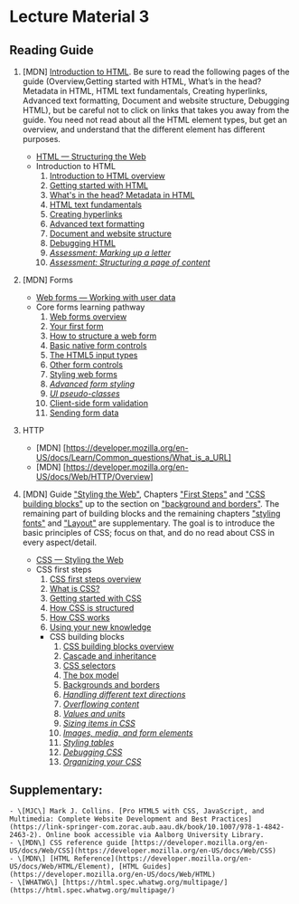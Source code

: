 # Lecture Material 3

## Reading Guide

1. \[MDN\] [Introduction to HTML](https://developer.mozilla.org/en-US/docs/Learn/HTML/Introduction_to_HTML). Be sure to read the following pages of the guide (Overview,Getting started with HTML, What’s in the head? Metadata in HTML, HTML text fundamentals, Creating hyperlinks, Advanced text formatting, Document and website structure, Debugging HTML), but be careful not to click on links that takes you away from the guide. You need not read about all the HTML element types, but get an overview, and understand that the different element has different purposes.
    - [HTML — Structuring the Web](https://developer.mozilla.org/en-US/docs/Learn/HTML)
    - Introduction to HTML
        1. [Introduction to HTML overview](https://developer.mozilla.org/en-US/docs/Learn/HTML/Introduction_to_HTML)
        2. [Getting started with HTML](https://developer.mozilla.org/en-US/docs/Learn/HTML/Introduction_to_HTML/Getting_started)
        3. [What's in the head? Metadata in HTML](https://developer.mozilla.org/en-US/docs/Learn/HTML/Introduction_to_HTML/The_head_metadata_in_HTML)
        4. [HTML text fundamentals](https://developer.mozilla.org/en-US/docs/Learn/HTML/Introduction_to_HTML/HTML_text_fundamentals)
        5. [Creating hyperlinks](https://developer.mozilla.org/en-US/docs/Learn/HTML/Introduction_to_HTML/Creating_hyperlinks)
        6. [Advanced text formatting](https://developer.mozilla.org/en-US/docs/Learn/HTML/Introduction_to_HTML/Advanced_text_formatting)
        7. [Document and website structure](https://developer.mozilla.org/en-US/docs/Learn/HTML/Introduction_to_HTML/Document_and_website_structure)
        8. [Debugging HTML](https://developer.mozilla.org/en-US/docs/Learn/HTML/Introduction_to_HTML/Debugging_HTML)
        9. [*Assessment: Marking up a letter*](https://developer.mozilla.org/en-US/docs/Learn/HTML/Introduction_to_HTML/Marking_up_a_letter)
        10. [*Assessment: Structuring a page of content*](https://developer.mozilla.org/en-US/docs/Learn/HTML/Introduction_to_HTML/Structuring_a_page_of_content)

2. \[MDN\] Forms 
    - [Web forms — Working with user data](https://developer.mozilla.org/en-US/docs/Learn/Forms)
    - Core forms learning pathway
        1. [Web forms overview](https://developer.mozilla.org/en-US/docs/Learn/Forms)
        2. [Your first form](https://developer.mozilla.org/en-US/docs/Learn/Forms/Your_first_form)
        3. [How to structure a web form](https://developer.mozilla.org/en-US/docs/Learn/Forms/How_to_structure_a_web_form)
        4. [Basic native form controls](https://developer.mozilla.org/en-US/docs/Learn/Forms/Basic_native_form_controls)
        5. [The HTML5 input types](https://developer.mozilla.org/en-US/docs/Learn/Forms/HTML5_input_types)
        6. [Other form controls](https://developer.mozilla.org/en-US/docs/Learn/Forms/Other_form_controls)
        7. [Styling web forms](https://developer.mozilla.org/en-US/docs/Learn/Forms/Styling_web_forms)
        8. [*Advanced form styling*](https://developer.mozilla.org/en-US/docs/Learn/Forms/Advanced_form_styling)
        9. [*UI pseudo-classes*](https://developer.mozilla.org/en-US/docs/Learn/Forms/UI_pseudo-classes)
        10. [Client-side form validation](https://developer.mozilla.org/en-US/docs/Learn/Forms/Form_validation)
        11. [Sending form data](https://developer.mozilla.org/en-US/docs/Learn/Forms/Sending_and_retrieving_form_data)

3. HTTP

    - \[MDN\] [https://developer.mozilla.org/en-US/docs/Learn/Common_questions/What_is_a_URL]
    - \[MDN\] [https://developer.mozilla.org/en-US/docs/Web/HTTP/Overview]


4. \[MDN\] Guide ["Styling the Web"](https://developer.mozilla.org/en-US/docs/Learn/CSS), Chapters ["First Steps"](https://developer.mozilla.org/en-US/docs/Learn/CSS/First_steps) and ["CSS building blocks"](https://developer.mozilla.org/en-US/docs/Learn/CSS/Building_blocks) up to the section on ["background and borders"](https://developer.mozilla.org/en-US/docs/Learn/CSS/Building_blocks/Backgrounds_and_borders). The remaining part of building blocks and the remaining chapters ["styling fonts"](https://developer.mozilla.org/en-US/docs/Learn/CSS/Styling_text) and ["Layout"](https://developer.mozilla.org/en-US/docs/Learn/CSS/CSS_layout) are supplementary. The goal is to introduce the basic principles of CSS; focus on that, and do no read about CSS in every aspect/detail.

    - [CSS — Styling the Web](https://developer.mozilla.org/en-US/docs/Learn/CSS)
    - CSS first steps
        1. [CSS first steps overview](https://developer.mozilla.org/en-US/docs/Learn/CSS/First_steps)
        2. [What is CSS?](https://developer.mozilla.org/en-US/docs/Learn/CSS/First_steps/What_is_CSS)
        3. [Getting started with CSS](https://developer.mozilla.org/en-US/docs/Learn/CSS/First_steps/Getting_started)
        4. [How CSS is structured](https://developer.mozilla.org/en-US/docs/Learn/CSS/First_steps/How_CSS_is_structured)
        5. [How CSS works](https://developer.mozilla.org/en-US/docs/Learn/CSS/First_steps/How_CSS_works)
        6. [Using your new knowledge](https://developer.mozilla.org/en-US/docs/Learn/CSS/First_steps/Using_your_new_knowledge)
      - CSS building blocks
        1. [CSS building blocks overview](https://developer.mozilla.org/en-US/docs/Learn/CSS/Building_blocks)
        2. [Cascade and inheritance](https://developer.mozilla.org/en-US/docs/Learn/CSS/Building_blocks/Cascade_and_inheritance)
        3. [CSS selectors](https://developer.mozilla.org/en-US/docs/Learn/CSS/Building_blocks/Selectors)
        4. [The box model](https://developer.mozilla.org/en-US/docs/Learn/CSS/Building_blocks/The_box_model)
        5. [Backgrounds and borders](https://developer.mozilla.org/en-US/docs/Learn/CSS/Building_blocks/Backgrounds_and_borders)
        6. [*Handling different text directions*](https://developer.mozilla.org/en-US/docs/Learn/CSS/Building_blocks/Handling_different_text_directions)
        7. [*Overflowing content*](https://developer.mozilla.org/en-US/docs/Learn/CSS/Building_blocks/Overflowing_content)
        8. [*Values and units*](https://developer.mozilla.org/en-US/docs/Learn/CSS/Building_blocks/Values_and_units)
        9. [*Sizing items in CSS*](https://developer.mozilla.org/en-US/docs/Learn/CSS/Building_blocks/Sizing_items_in_CSS)
        10. [*Images, media, and form elements*](https://developer.mozilla.org/en-US/docs/Learn/CSS/Building_blocks/Images_media_form_elements)
        11. [*Styling tables*](https://developer.mozilla.org/en-US/docs/Learn/CSS/Building_blocks/Styling_tables)
        12. [*Debugging CSS*](https://developer.mozilla.org/en-US/docs/Learn/CSS/Building_blocks/Debugging_CSS)
        13. [*Organizing your CSS*](https://developer.mozilla.org/en-US/docs/Learn/CSS/Building_blocks/Organizing)


## Supplementary:

    - \[MJC\] Mark J. Collins. [Pro HTML5 with CSS, JavaScript, and Multimedia: Complete Website Development and Best Practices](https://link-springer-com.zorac.aub.aau.dk/book/10.1007/978-1-4842-2463-2). Online book accessible via Aalborg University Library.
    - \[MDN\] CSS reference guide [https://developer.mozilla.org/en-US/docs/Web/CSS](https://developer.mozilla.org/en-US/docs/Web/CSS)
    - \[MDN\] [HTML Reference](https://developer.mozilla.org/en-US/docs/Web/HTML/Element), [HTML Guides](https://developer.mozilla.org/en-US/docs/Web/HTML)
    - \[WHATWG\] [https://html.spec.whatwg.org/multipage/](https://html.spec.whatwg.org/multipage/)